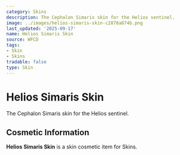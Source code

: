 ```yaml
---
category: Skins
description: The Cephalon Simaris skin for the Helios sentinel.
image: ../images/helios-simaris-skin-c2878a874b.png
last_updated: '2025-09-17'
name: Helios Simaris Skin
source: WFCD
tags:
- Skin
- Skins
tradable: false
type: Skin
---
```


# Helios Simaris Skin

The Cephalon Simaris skin for the Helios sentinel.

## Cosmetic Information

**Helios Simaris Skin** is a skin cosmetic item for Skins.

